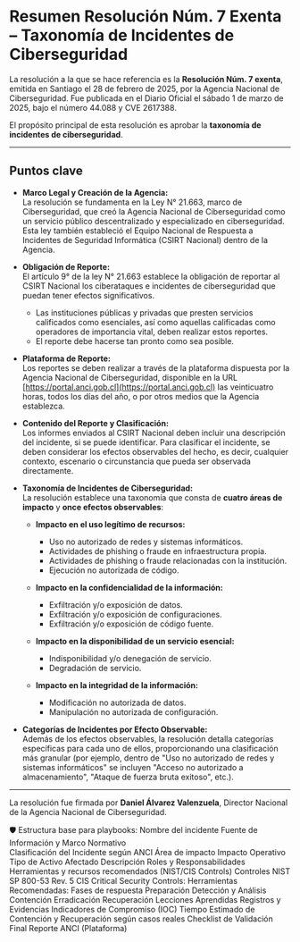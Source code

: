 # Resumen Resolución Núm. 7 Exenta – Taxonomía de Incidentes de Ciberseguridad

La resolución a la que se hace referencia es la **Resolución Núm. 7 exenta**, emitida en Santiago el 28 de febrero de 2025, por la Agencia Nacional de Ciberseguridad. Fue publicada en el Diario Oficial el sábado 1 de marzo de 2025, bajo el número 44.088 y CVE 2617388.

El propósito principal de esta resolución es aprobar la **taxonomía de incidentes de ciberseguridad**.

---

## Puntos clave

- **Marco Legal y Creación de la Agencia:**  
  La resolución se fundamenta en la Ley N° 21.663, marco de Ciberseguridad, que creó la Agencia Nacional de Ciberseguridad como un servicio público descentralizado y especializado en ciberseguridad. Esta ley también estableció el Equipo Nacional de Respuesta a Incidentes de Seguridad Informática (CSIRT Nacional) dentro de la Agencia.

- **Obligación de Reporte:**  
  El artículo 9° de la ley N° 21.663 establece la obligación de reportar al CSIRT Nacional los ciberataques e incidentes de ciberseguridad que puedan tener efectos significativos.
  - Las instituciones públicas y privadas que presten servicios calificados como esenciales, así como aquellas calificadas como operadores de importancia vital, deben realizar estos reportes.
  - El reporte debe hacerse tan pronto como sea posible.

- **Plataforma de Reporte:**  
  Los reportes se deben realizar a través de la plataforma dispuesta por la Agencia Nacional de Ciberseguridad, disponible en la URL [https://portal.anci.gob.cl](https://portal.anci.gob.cl) las veinticuatro horas, todos los días del año, o por otros medios que la Agencia establezca.

- **Contenido del Reporte y Clasificación:**  
  Los informes enviados al CSIRT Nacional deben incluir una descripción del incidente, si se puede identificar. Para clasificar el incidente, se deben considerar los efectos observables del hecho, es decir, cualquier contexto, escenario o circunstancia que pueda ser observada directamente.

- **Taxonomía de Incidentes de Ciberseguridad:**  
  La resolución establece una taxonomía que consta de **cuatro áreas de impacto** y **once efectos observables**:

  - **Impacto en el uso legítimo de recursos:**
    - Uso no autorizado de redes y sistemas informáticos.
    - Actividades de phishing o fraude en infraestructura propia.
    - Actividades de phishing o fraude relacionadas con la institución.
    - Ejecución no autorizada de código.

  - **Impacto en la confidencialidad de la información:**
    - Exfiltración y/o exposición de datos.
    - Exfiltración y/o exposición de configuraciones.
    - Exfiltración y/o exposición de código fuente.

  - **Impacto en la disponibilidad de un servicio esencial:**
    - Indisponibilidad y/o denegación de servicio.
    - Degradación de servicio.

  - **Impacto en la integridad de la información:**
    - Modificación no autorizada de datos.
    - Manipulación no autorizada de configuración.

- **Categorías de Incidentes por Efecto Observable:**  
  Además de los efectos observables, la resolución detalla categorías específicas para cada uno de ellos, proporcionando una clasificación más granular (por ejemplo, dentro de "Uso no autorizado de redes y sistemas informáticos" se incluyen "Acceso no autorizado a almacenamiento", "Ataque de fuerza bruta exitoso", etc.).

---

La resolución fue firmada por **Daniel Álvarez Valenzuela**, Director Nacional de la Agencia Nacional de Ciberseguridad.

🛡️ Estructura base para playbooks:
Nombre del incidente
Fuente de Información y Marco Normativo  
Clasificación del Incidente según ANCI
Área de impacto
Impacto Operativo
Tipo de Activo Afectado
Descripción
Roles y Responsabilidades
Herramientas y recursos recomendados (NIST/CIS Controls)
Controles NIST SP 800-53 Rev. 5
CIS Critical Security Controls:
Herramientas Recomendadas:
Fases de respuesta
Preparación
Detección y Análisis
Contención
Erradicación
Recuperación
Lecciones Aprendidas
Registros y Evidencias
Indicadores de Compromiso (IOC)
Tiempo Estimado de Contención y Recuperación según casos reales
Checklist de Validación Final
Reporte ANCI (Plataforma) 